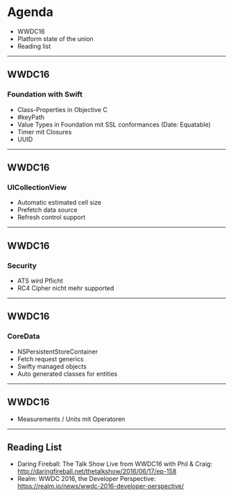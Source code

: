 # Agenda

- WWDC16
- Platform state of the union
- Reading list

---

## WWDC16

### Foundation with Swift
- Class-Properties in Objective C
- \#keyPath
- Value Types in Foundation mit SSL conformances (Date: Equatable)
- Timer mit Closures
- UUID

---

## WWDC16

### UICollectionView
- Automatic estimated cell size
- Prefetch data source
- Refresh control support

---

## WWDC16

### Security
- ATS wird Pflicht
- RC4 Cipher nicht mehr supported

---

## WWDC16

### CoreData
- NSPersistentStoreContainer
- Fetch request generics
- Swifty managed objects
- Auto generated classes for entities

---

## WWDC16

- Measurements / Units mit Operatoren

---

## Reading List

- Daring Fireball: The Talk Show Live from WWDC16 with Phil & Craig: http://daringfireball.net/thetalkshow/2016/06/17/ep-158
- Realm: WWDC 2016, the Developer Perspective: https://realm.io/news/wwdc-2016-developer-perspective/

